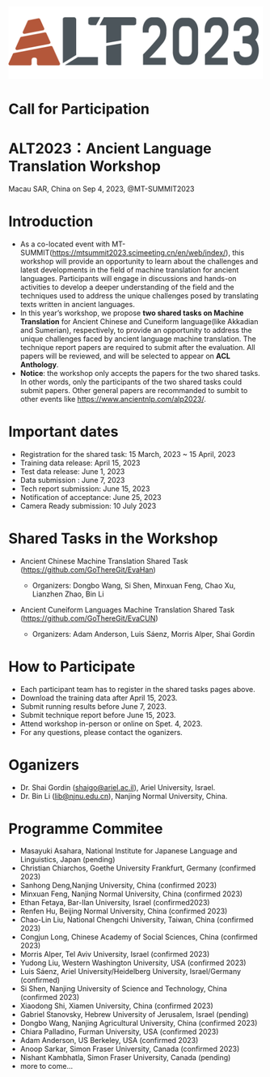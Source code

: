 <div align='center'>
<img src = 'https://github.com/GoThereGit/ALT/blob/main/ALT1.png'>
</div>

# Call for Participation

# ALT2023：Ancient Language Translation Workshop
Macau SAR, China on Sep 4, 2023, @MT-SUMMIT2023

# Introduction
* As a co-located event with MT-SUMMIT(https://mtsummit2023.scimeeting.cn/en/web/index/), this workshop will provide an opportunity to learn about the challenges and latest developments in the field of machine translation for ancient languages. Participants will engage in discussions and hands-on activities to develop a deeper understanding of the field and the techniques used to address the unique challenges posed by translating texts written in ancient languages. 
* In this year’s workshop, we propose **two shared tasks on Machine Translation** for Ancient Chinese and Cuneiform language(like Akkadian and Sumerian), respectively, to provide an opportunity to address the unique challenges faced by ancient language machine translation. The technique report papers are required to submit after the evaluation. All papers will be reviewed, and will be selected to appear on **ACL Anthology**. 
* **Notice**: the workshop only accepts the papers for the two shared tasks. In other words, only the participants of the two shared tasks could submit papers. Other general papers are recommanded to sumbit to other events like https://www.ancientnlp.com/alp2023/. 

# Important dates
*	Registration for the shared task: 15 March, 2023 ~ 15 April, 2023
*	Training data release: April 15, 2023
* Test data release: June 1, 2023
* Data submission : June 7, 2023
*	Tech report submission: June 15, 2023
*	Notification of acceptance: June 25, 2023
*	Camera Ready submission:  10 July 2023

# Shared Tasks in the Workshop
- Ancient Chinese Machine Translation Shared Task (https://github.com/GoThereGit/EvaHan)
  - Organizers: Dongbo Wang, Si Shen, Minxuan Feng, Chao Xu, Lianzhen Zhao, Bin Li

- Ancient Cuneiform Languages Machine Translation Shared Task (https://github.com/GoThereGit/EvaCUN) 
  - Organizers: Adam Anderson, Luis Sáenz, Morris Alper, Shai Gordin 

# How to Participate
* Each participant team has to register in the shared tasks pages above.
* Download the training data after April 15, 2023.
* Submit running results before June 7, 2023.
* Submit technique report before June 15, 2023.
* Attend workshop in-person or online on Spet. 4, 2023.
* For any questions, please contact the oganizers.

# Oganizers
* Dr. Shai Gordin (shaigo@ariel.ac.il), Ariel University, Israel.
* Dr. Bin Li (lib@njnu.edu.cn), Nanjing Normal University, China.

# Programme Commitee
* Masayuki Asahara, National Institute for Japanese Language and Linguistics, Japan (pending)
* Christian Chiarchos, Goethe University Frankfurt, Germany (confirmed 2023)
* Sanhong Deng,Nanjing University, China (confirmed 2023)
* Minxuan Feng, Nanjing Normal University,  China (confirmed 2023)
* Ethan Fetaya, Bar-Ilan University, Israel (confirmed2023)
* Renfen Hu, Beijing Normal University,  China (confirmed 2023)
* Chao-Lin Liu, National Chengchi University, Taiwan, China (confirmed 2023)
* Congjun Long, Chinese Academy of Social Sciences, China (confirmed 2023)
* Morris Alper, Tel Aviv University, Israel (confirmed 2023)
* Yudong Liu, Western Washington University, USA (confirmed 2023)
* Luis Sáenz, Ariel University/Heidelberg University, Israel/Germany (confirmed)
* Si Shen,  Nanjing University of Science and Technology, China (confirmed 2023)
* Xiaodong Shi, Xiamen University, China (confirmed 2023)
* Gabriel Stanovsky, Hebrew University of Jerusalem, Israel (pending)
* Dongbo Wang, Nanjing Agricultural University, China (confirmed 2023)
* Chiara Palladino, Furman University, USA (confirmed 2023)
* Adam Anderson, US Berkeley, USA (confirmed 2023)
* Anoop Sarkar, Simon Fraser University, Canada (confirmed 2023)
* Nishant Kambhatla, Simon Fraser University, Canada (pending)
* more to come...



